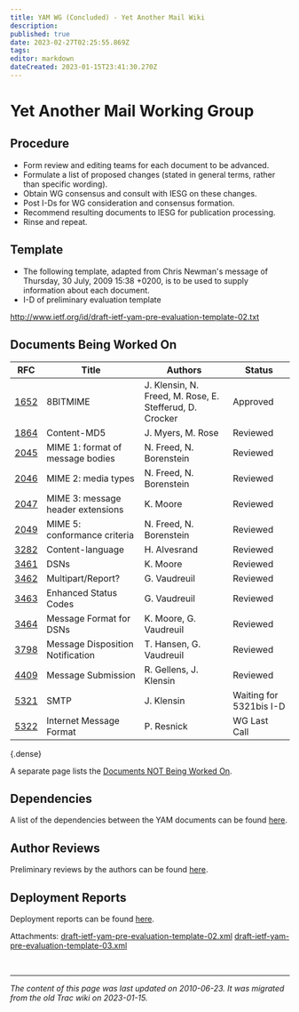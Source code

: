 ```yaml
---
title: YAM WG (Concluded) - Yet Another Mail Wiki
description: 
published: true
date: 2023-02-27T02:25:55.869Z
tags: 
editor: markdown
dateCreated: 2023-01-15T23:41:30.270Z
---
```


# Yet Another Mail Working Group 
## Procedure
- Form review and editing teams for each document to be advanced.
- Formulate a list of proposed changes (stated in general terms, rather than specific wording).
- Obtain WG consensus and consult with IESG on these changes.
- Post I-Ds for WG consideration and consensus formation.
- Recommend resulting documents to IESG for publication processing.
- Rinse and repeat.
## Template
- The following template, adapted from Chris Newman's message of Thursday, 30 July, 2009 15:38 +0200, is to be used to supply information about each document.
- I-D of preliminary evaluation template

http://www.ietf.org/id/draft-ietf-yam-pre-evaluation-template-02.txt

## Documents Being Worked On

| RFC  | Title                             | Authors                                                 | Status                  |
|------|-----------------------------------|---------------------------------------------------------|-------------------------|
| [1652](http://tools.ietf.org/html/rfc1652) | 8BITMIME                          | J. Klensin, N. Freed, M. Rose, E. Stefferud, D. Crocker | Approved                |
| [1864](http://tools.ietf.org/html/rfc1864) | Content-MD5                       | J. Myers, M. Rose                                       | Reviewed                |
| [2045](http://tools.ietf.org/html/rfc2045) | MIME 1: format of message bodies  | N. Freed, N. Borenstein                                 | Reviewed                |
| [2046](http://tools.ietf.org/html/rfc2046) | MIME 2: media types               | N. Freed, N. Borenstein                                 | Reviewed                |
| [2047](http://tools.ietf.org/html/rfc2047) | MIME 3: message header extensions | K. Moore                                                | Reviewed                |
| [2049](http://tools.ietf.org/html/rfc2049) | MIME 5: conformance criteria      | N. Freed, N. Borenstein                                 | Reviewed                |
| [3282](http://tools.ietf.org/html/rfc3282) | Content-language                  | H. Alvesrand                                            | Reviewed                |
| [3461](http://tools.ietf.org/html/rfc3461) | DSNs                              | K. Moore                                                | Reviewed                |
| [3462](http://tools.ietf.org/html/rfc3462) | Multipart/Report?                 | G. Vaudreuil                                            | Reviewed                |
| [3463](http://tools.ietf.org/html/rfc3463) | Enhanced Status Codes             | G. Vaudreuil                                            | Reviewed                |
| [3464](http://tools.ietf.org/html/rfc3464) | Message Format for DSNs           | K. Moore, G. Vaudreuil                                  | Reviewed                |
| [3798](http://tools.ietf.org/html/rfc3798) | Message Disposition Notification  | T. Hansen, G. Vaudreuil                                 | Reviewed                |
| [4409](http://tools.ietf.org/html/rfc4409) | Message Submission                | R. Gellens, J. Klensin                                  | Reviewed                |
| [5321](http://tools.ietf.org/html/rfc5321) | SMTP                              | J. Klensin                                              | Waiting for 5321bis I-D |
| [5322](http://tools.ietf.org/html/rfc5322) | Internet Message Format           | P. Resnick                                              | WG Last Call            |
{.dense}

A separate page lists the [Documents NOT Being Worked On](/group/yam/NotNowDocs).

## Dependencies
A list of the dependencies between the YAM documents can be found [here](/group/yam/Dependencies).

## Author Reviews
Preliminary reviews by the authors can be found [here](/group/yam/AuthorReviews).

## Deployment Reports
Deployment reports can be found [here](/group/yam/DeployReport).

Attachments: [draft-ietf-yam-pre-evaluation-template-02.xml](/draft-ietf-yam-pre-evaluation-template-02.xml) [draft-ietf-yam-pre-evaluation-template-03.xml](/draft-ietf-yam-pre-evaluation-template-03.xml)

&nbsp;
&nbsp;
&nbsp;

---

*The content of this page was last updated on 2010-06-23. It was migrated from the old Trac wiki on 2023-01-15.*

